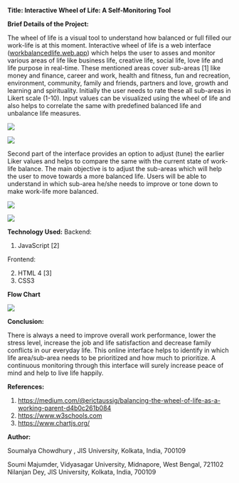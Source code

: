 ﻿**Title: Interactive Wheel of Life: A Self-Monitoring Tool**

**Brief Details of the Project:**

The wheel of life is a visual tool to understand how balanced or full filled our work-life is at this moment. Interactive wheel of life is a web interface ([workbalancedlife.web.app](https://workbalancedlife.web.app/)) which helps the user to asses and monitor various areas of life like business life, creative life, social life, love life and life purpose in real-time. These mentioned areas cover sub-areas [1] like money and finance, career and work, health and fitness, fun and recreation, environment, community, family and friends, partners and love, growth and learning and spirituality. Initially the user needs to rate these all sub-areas in Likert scale (1-10). Input values can be visualized using the wheel of life and also helps to correlate the same with predefined balanced life and unbalance life measures.

![](Aspose.Words.f69da637-e1c0-45e9-99a2-d6c24bc66279.001.jpeg)

![](Aspose.Words.f69da637-e1c0-45e9-99a2-d6c24bc66279.002.jpeg)

Second part of the interface provides an option to adjust (tune) the earlier Liker values and helps to compare the same with the current state of work-life balance. The main objective is to adjust the sub-areas which will help the user to move towards a more balanced life. Users will be able to understand in which sub-area he/she needs to improve or tone down to make work-life more balanced.

![](Aspose.Words.f69da637-e1c0-45e9-99a2-d6c24bc66279.003.jpeg)

![](Aspose.Words.f69da637-e1c0-45e9-99a2-d6c24bc66279.004.jpeg)

**Technology Used:** Backend:

1. JavaScript [2]

Frontend:

2. HTML 4 [3]
2. CSS3

**Flow Chart**

![](Aspose.Words.f69da637-e1c0-45e9-99a2-d6c24bc66279.005.jpeg)

**Conclusion:**

There is always a need to improve overall work performance, lower the stress level, increase the job and life satisfaction and decrease family conflicts in our everyday life. This online interface helps to identify in which life area/sub-area needs to be prioritized and how much to prioritize. A continuous monitoring through this interface will surely increase peace of mind and help to live life happily.

**References:**

1. <https://medium.com/@erictaussig/balancing-the-wheel-of-life-as-a-working-parent-d4b0c261b084>
1. <https://www.w3schools.com>
1. <https://www.chartjs.org/>

**Author:**

Soumalya Chowdhury , JIS University, Kolkata, India, 700109

Soumi Majumder, Vidyasagar University, Midnapore, West Bengal, 721102 Nilanjan Dey, JIS University, Kolkata, India, 700109
